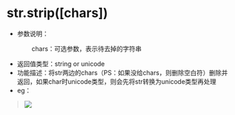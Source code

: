 # str.strip([chars])

- 参数说明：

&emsp;&emsp;&emsp;&emsp;chars：可选参数，表示待去掉的字符串

- 返回值类型：string or unicode
- 功能描述：将str两边的chars（PS：如果没给chars，则删除空白符）删除并返回，如果char时unicode类型，则会先将str转换为unicode类型再处理
- eg：


>![](http://ww4.sinaimg.cn/mw690/70cc3cccgw1erj28ekp2qj20dn04kq2x.jpg)